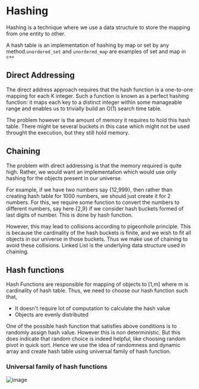 # Hashing

Hashing is a technique where we use a data structure to store the mapping from one entity to other.

A hash table is an implementation of hashing by map or set by any method.```unordered_set``` and ```unordered_map``` are examples of set and map in ``c++``

## Direct Addressing

The direct address approach requires that the hash function is a one-to-one mapping for each K integer. Such a function is known as a perfect hashing function: it maps each key to a distinct integer within some manageable range and enables us to trivially build an O(1) search time table. 

The problem however is the amount of memory it requires to hold this hash table. There might be several buckets in this case which might not be used throught the execution, but they still hold memory.

## Chaining

The problem with direct addressing is that the memory required is quite high. Rather, we would want an implementation which would use only hashing for the objects present in our universe.

For example, if we have two numbers say {12,999}, then rather than creating hash table for 1000 numbers, we should just create it for 2 numbers. For this, we require some function to convert the numbers to different numbers, say here {2,9} if we consider hash buckets formed of last digits of number. This is done by hash function.

However, this may lead to collisions according to pigeonhole principle. This is because the cardinality of the hash buckets is finite, and we wish to fit all objects in our universe in those buckets. Thus we make use of chaining to avoid these collisions. Linked List is the underlying data structure used in chaining.

## Hash functions

Hash Functions are responsible for mapping of objects to [1,m] where m is cardinality of hash table. Thus, we need to choose our hash function such that,

* It doesn't require lot of computation to calculate the hash value
* Objects are evenly distributed 

One of the possible hash function that satisfies above conditions is to randomly assign hash value. However this is non deterministic. But this does indicate that random choice is indeed helpful, like choosing random pivot in quick sort. Hence we use the idea of randomness and dynamic array and create hash table using universal family of hash function.

### Universal family of hash functions

![image](https://github.com/PritK99/data-structures-and-algorithms/assets/103832825/245210cb-a723-440c-81ce-85fea08e6e4b)


